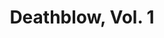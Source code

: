 ---
title: "Deathblow, Vol. 1"
issue: "11"
issue_nr: 11
full_title: ""
subtitle: ""
story_arc: ""
crossover: ""
variant: ""
publisher: Image Comics
creators: 
  - Brandon Choi
  - Jim Lee
  - Tim Sale
release_date: Dec 1994
release_year: 1994
genre:
  - Action
  - Adventure
  - War
format: Comic
pages: 32
signed_by: ""
price: 2.5
---